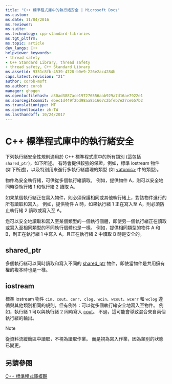 ```yaml
---
title: "C++ 標準程式庫中的執行緒安全 | Microsoft Docs"
ms.custom: 
ms.date: 11/04/2016
ms.reviewer: 
ms.suite: 
ms.technology: cpp-standard-libraries
ms.tgt_pltfrm: 
ms.topic: article
dev_langs: C++
helpviewer_keywords:
- thread safety
- C++ Standard Library, thread safety
- thread safety, C++ Standard Library
ms.assetid: 9351c8fb-4539-4728-b0e9-226e2ac4284b
caps.latest.revision: "21"
author: corob-msft
ms.author: corob
manager: ghogen
ms.openlocfilehash: a30ad3887ace197276556aab929a7d16ae7922e1
ms.sourcegitcommit: ebec1d449f2bd98aa851667c2bfeb7e27ce657b2
ms.translationtype: MT
ms.contentlocale: zh-TW
ms.lasthandoff: 10/24/2017
---
```

# <a name="thread-safety-in-the-c-standard-library"></a>C++ 標準程式庫中的執行緒安全
下列執行緒安全性規則適用於 C++ 標準程式庫中的所有類別 (這包括 `shared_ptr`)，如下所述。  有時會提供較強的保證，例如，標準 iostream 物件 (如下所述)，以及特別用來進行多執行緒處理的類型 (如 [\<atomic>](../standard-library/atomic.md) 中的類型)。  
  
 物件為安全執行緒，可供從多個執行緒讀取。 例如，提供物件 A，則可以安全地同時從執行緒 1 和執行緒 2 讀取 A。  
  
 如果某個執行緒正在寫入物件，則必須保護相同或其他執行緒上，對該物件進行的所有讀取和寫入。 例如，提供物件 A 時，如果執行緒 1 正在寫入至 A，則必須防止執行緒 2 讀取或寫入至 A。  
  
 您可以安全地讀取和寫入至某個類型的一個執行個體，即使另一個執行緒正在讀取或寫入至相同類型的不同執行個體也是一樣。 例如，提供相同類型的物件 A 和 B，則正在執行緒 1 中寫入 A，且正在執行緒 2 中讀取 B 時是安全的。  
  
## <a name="sharedptr"></a>shared_ptr  
 多個執行緒可以同時讀取和寫入不同的 [shared_ptr](../standard-library/shared-ptr-class.md) 物件，即使當物件是共用擁有權的複本時也是一樣。  
  
## <a name="iostream"></a>iostream  
 標準 iostream 物件 `cin`、`cout`、`cerr`、`clog`、`wcin`、`wcout`、`wcerr` 和 `wclog` 遵循與其他類別相同的規則，但有例外：可以從多個執行緒安全地寫入至物件。 例如，執行緒 1 可以與執行緒 2 同時寫入 [cout](../standard-library/iostream.md#cout)。 不過，這可能會導致混合來自兩個執行緒的輸出。  
  
> [!NOTE]
>  從資料流緩衝區中讀取，不視為讀取作業。 而是視為寫入作業，因為類別的狀態已變更。  
  
## <a name="see-also"></a>另請參閱  
 [C++ 標準程式庫概觀](../standard-library/cpp-standard-library-overview.md)



